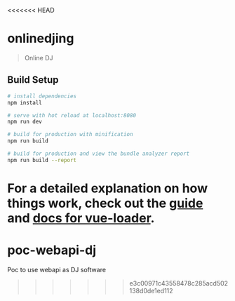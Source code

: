 <<<<<<< HEAD
# onlinedjing

> Online DJ

## Build Setup

``` bash
# install dependencies
npm install

# serve with hot reload at localhost:8080
npm run dev

# build for production with minification
npm run build

# build for production and view the bundle analyzer report
npm run build --report
```

For a detailed explanation on how things work, check out the [guide](http://vuejs-templates.github.io/webpack/) and [docs for vue-loader](http://vuejs.github.io/vue-loader).
=======
# poc-webapi-dj
Poc to use webapi as DJ software
>>>>>>> e3c00971c43558478c285acd502138d0de1ed112
